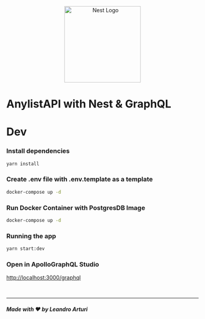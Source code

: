 <p align="center">
  <a href="http://nestjs.com/" target="blank"><img src="https://nestjs.com/img/logo-small.svg" width="200" alt="Nest Logo" /></a>
</p>


# AnylistAPI with Nest & GraphQL

# Dev

### Install dependencies

```bash
yarn install
```

### Create .env file with .env.template as a template

```bash
docker-compose up -d
```

### Run Docker Container with PostgresDB Image

```bash
docker-compose up -d
```

### Running the app

```bash
yarn start:dev
```

### Open in ApolloGraphQL Studio

<http://localhost:3000/graphql>

<br/>

---

##### Made with ❤️ by Leandro Arturi
